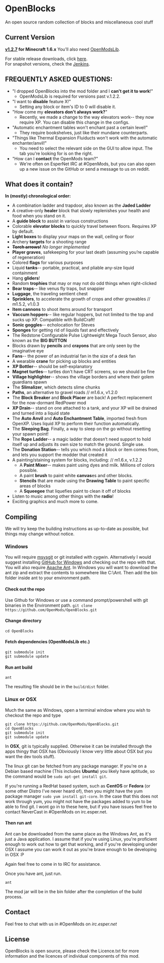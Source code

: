 OpenBlocks
=========

An open source random collection of blocks and miscellaneous cool stuff

Current Version
-

**[v1.2.7](https://dl.dropboxusercontent.com/u/4295615/OpenBlocks-1.2.7.jar) for Minecraft 1.6.x**
You'll also need [OpenModsLib](https://dl.dropboxusercontent.com/u/4295615/OpenModsLib-0.4b.jar).

For stable release downloads, click [here](http://www.openmods.info/openblocks/downloads).  
For snapshot versions, check the [Jenkins](http://www.openmods.info:8080/).

FREQUENTLY ASKED QUESTIONS:
-----------
* "I dropped OpenBlocks into the mod folder and I **can't get it to work**!"
  * OpenModsLib is required for versions past v.1.2.2.
* "I want to **disable** feature X!"
  * Setting any block or item's ID to 0 will disable it.
* "How come my **elevators don't always work?**"
  * Recently, we made a change to the way elevators work-- they now require XP. You can disable this change in the configs.
* "Automatic enchantment tables won't enchant past a certain level!"
  * They require bookshelves, just like their mundane counterparts.
* "Things like Thermal Expansion Fluiducts won't work with the automatic enchanter/anvil!"
  * You need to select the relevant side on the GUI to allow input. The tab you're looking for is on the right.
* "How can I **contact** the OpenMods team?"
  * We're often on EsperNet IRC at #OpenMods, but you can also open up a new issue on the GitHub or send a message to us on reddit.


What does it contain?
-----------
**In (mostly) chronological order:**

* A combination ladder and trapdoor, also known as the **Jaded Ladder**
* A creative-only **healer** block that slowly replenishes your health and food when you stand on it.
* A **guide block** to assist in various constructions
* Colorable **elevator blocks** to quickly travel between floors. Requires XP by default.
* **Light boxes** to display your maps on the wall, ceiling or floor
* Archery **targets** for a shooting range
* ~~**Torch arrows!**~~ *No longer implemented*
* **Player graves**, safekeeping for your last death (assuming you’re capable of regeneration)
* Colored **flags** for various purposes
* Liquid **tanks**-- portable, practical, and pliable any-size liquid containment
* Hang **gliders**!
* Random **trophies** that may or may not do odd things when right-clicked
* **Bear traps**-- like venus fly traps, but snappier
* **Luggage**, the traveling sentient chest
* **Sprinklers**, to accelerate the growth of crops and other growables // m1.5.2, v1.0.3
* **Item cannons** to shoot items around for transport
* **Vaccum hoppers**-- like regular hoppers, but not limited to the top and sucks up XP. Compatible with BuildCraft!
* **Sonic goggles**-- echolocation for Steves
* **Sponges** for getting rid of liquids fast and effectively
* The Redstone Configurable Pulse Lightweight Mega Touch Sensor, also known as the **BIG BUTTON**
* Blocks drawn by **pencils** and **crayons** that are only seen by the imaginative eye
* **Fans**-- the power of an industrial fan in the size of a desk fan
* A wearable **crane** for picking up blocks and entities
* **XP Bottler**-- should be self-explanatory
* **Magnet turtles**-- turtles don't have CRT screens, so we should be fine
* **Village highlighter**-- shows the village borders and where their golem guardians spawn
* The **Slimalizer**, which detects slime chunks
* **Paths**, an alternative to gravel roads // m1.6.x, v1.2.0
* The **Block Breaker** and **Block Placer** are back! A perfect replacement for the now-dormant RedPower mod
* **XP Drain**-- stand on one attached to a tank, and your XP will be drained and turned into a liquid state
* The **Auto Anvil** and **Auto Enchantment Table**, imported fresh from OpenXP. Uses liquid XP to perform their function automatically.
* The **Sleeping Bag**. Finally, a way to sleep on the go without resetting your spawn point!
* The **Rope Ladder**-- a magic ladder that doesn’t need support to hold itself up and adjusts its own size to match the ground. Single use.
* The **Donation Station**-- tells you which mod a block or item comes from, and lets you support the modder that created it
* A painting/staining system for blocks, including: // m1.6.x, v.1.2.2
  * A **Paint Mixer**-- makes paint using dyes and milk. Millions of colors possible. 
  * A paint **brush** to paint white **canvas**es and other blocks.
  * **Stencils** that are made using the **Drawing Table** to paint specific areas of blocks
  * A **Squeegee** that liquefies paint to clean it off of blocks
* Listen to music among other things with the **radio**!
* Exciting graphics and much more to come.

Compiling
--------------
We will try keep the building instructions as up-to-date as possible, but things may change without notice.

### Windows
You will require [msysgit](http://code.google.com/p/msysgit/downloads/list) or git installed with cygwin. Alternatively I would suggest installing [GitHub for Windows](http://windows.github.com/) and checking out the repo with that.
You will also require [Apache Ant](http://ant.apache.org/bindownload.cgi). In Windows you will want to download the ant zip and extract the contents to somewhere like C:\Ant. Then add the bin folder inside ant to your environment path.

#### Check out the repo
Use Github for Windows or use a command prompt/powershell with git binaries in the Environment path.
```git clone https://github.com/OpenMods/OpenBlocks.git```
#### Change directory
```cd OpenBlocks```
#### Fetch dependencies (OpenModsLib etc.)
```
git submodule init
git submodule update
```
#### Run ant build
```ant ```

The resulting file should be in the `build/dist` folder.

### Linux or OSX
Much the same as Windows, open a terminal window where you wish to checkout the repo and type
```
git clone https://github.com/OpenMods/OpenBlocks.git
cd OpenBlocks
git submodule init
git submodule update
```

In **OSX**, git is typically supplied. Otherwise it can be installed through the apps thingy that OSX has (Obviously I know very little about OSX but you want the dev tools stuff). 

The linux git can be fetched from any package manager. If you're on a Debian based machine (This includes **Ubuntu**) you likely have aptitude, so the command would be ```sudo apt-get install git```. 

If you're running a RedHat based system, such as **CentOS** or **Fedora** (or some other Distro I've never heard of), then you might have the yum package manager ```sudo yum install git-core```. In the case that this does not work through yum, you might not have the packages added to yum to be able to find git. I wont go in to these here, but if you have issues feel free to contact NeverCast in #OpenMods on irc.esper.net.
#### Then run ant

Ant can be downloaded from the same place as the Windows Ant, as it's just a Java application. I assume that if you're using Linux, you're proficient enough to work out how to get that working, and if you're developing under OSX I assume you can work it out as you're brave enough to be developing in OSX :P

Again feel free to come in to IRC for assistance.

Once you have ant, just run.

```ant ```

The mod jar will be in the bin folder after the completion of the build process.

Contact
-
Feel free to chat with us in #OpenMods on *irc.esper.net*

License
-

OpenBlocks is open source, please check the Licence.txt for more information and the licences of individual components of this mod.

    
